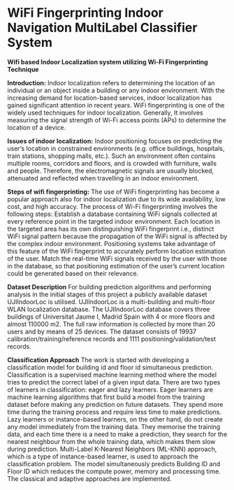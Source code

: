 # WiFi Fingerprinting Indoor Navigation MultiLabel Classifier System
**Wifi based Indoor Localization system utilizing Wi-Fi Fingerprinting Technique**

**Introduction:** Indoor localization refers to determining the location of an individual or an object inside a building or any indoor environment. With the increasing demand for location-based services, indoor localization has gained significant attention in recent years. WiFi fingerprinting is one of the widely used techniques for indoor localization. Generally, It involves measuring the signal strength of Wi-Fi access points (APs) to determine the location of a device.

**Issues of indoor localization:** Indoor positioning focuses on predicting the user’s location in constrained environments (e.g. office buildings, hospitals, train stations, shopping malls, etc.). Such an environment often contains multiple rooms, corridors and floors, and is crowded with furniture, walls and people. Therefore, the electromagnetic signals are usually blocked, attenuated and reflected when travelling in an indoor environment.

**Steps of wifi fingerprinting:** The use of WiFi fingerprinting has become a popular approach also for indoor localization due to its wide availability, low cost, and high accuracy. The process of Wi-Fi fingerprinting involves the following steps: 
Establish a database containing WiFi signals collected at every reference point in the targeted indoor environment. 
Each location in the targeted area has its own distinguishing WiFi fingerprint i.e., distinct WiFi signal pattern because the propagation of the WiFi signal is affected by the complex indoor environment.
Positioning systems take advantage of this feature of the WiFi fingerprint to accurately perform location estimation of the user.
Match the real-time WiFi signals received by the user with those in the database, so that positioning estimation of the user’s current location could be generated based on their relevance.

**Dataset Description**
For building prediction algorithms and performing analysis in the initial stages of this project a publicly available dataset UJIIndoorLoc is utilised. UJIIndoorLoc is a multi-building and multi-floor WLAN localization database. The UJIIndoorLoc database covers three buildings of Universitat Jaume I, Madrid Spain with 4 or more floors and almost 110000 m2. The full raw information is collected by more than 20 users and by means of 25 devices. The dataset consists of 19937 calibration/training/reference records and 1111 positioning/validation/test records.  

**Classification Approach**
The work is started with developing a classification model for building id and floor id simultaneous prediction. Classification is a supervised machine learning method where the model tries to predict the correct label of a given input data. There are two types of learners in classification: eager and lazy learners. Eager learners are machine learning algorithms that first build a model from the training dataset before making any prediction on future datasets. They spend more time during the training process and require less time to make predictions. Lazy learners or instance-based learners, on the other hand, do not create any model immediately from the training data. They  memorise the training data, and each time there is a need to make a prediction, they search for the nearest neighbour from the whole training data, which makes them  slow during prediction. Multi-Label K-Nearest Neighbors (ML-KNN) approach, which is a type of instance-based learner, is used to approach the classification problem. The model simultaneously predicts Building ID and Floor ID which reduces the compute power, memory and processing time. The classical and adaptive approaches are implemented.
